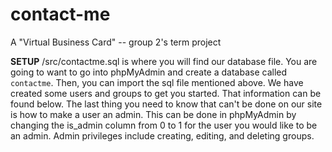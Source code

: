 # contact-me
A "Virtual Business Card" -- group 2's term project

**SETUP**
/src/contactme.sql is where you will find our database file. You are going to want to go into phpMyAdmin and create a database called `contactme`. Then, you can import the sql file mentioned above. We have created some users and groups to get you started. That information can be found below. The last thing you need to know that can't be done on our site is how to make a user an admin. This can be done in phpMyAdmin by changing the is_admin column from 0 to 1 for the user you would like to be an admin. Admin privileges include creating, editing, and deleting groups.
